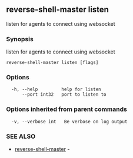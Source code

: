 ## reverse-shell-master listen

listen for agents to connect using websocket

### Synopsis

listen for agents to connect using websocket

```
reverse-shell-master listen [flags]
```

### Options

```
  -h, --help         help for listen
      --port int32   port to listen to 
```

### Options inherited from parent commands

```
  -v, --verbose int   Be verbose on log output
```

### SEE ALSO

* [reverse-shell-master](reverse-shell-master.md)	 - 

